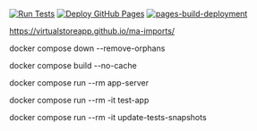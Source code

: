[![Run Tests](https://github.com/virtualstoreapp/ma-imports/actions/workflows/test.yml/badge.svg?branch=main)](https://github.com/virtualstoreapp/ma-imports/actions/workflows/test.yml) [![Deploy GitHub Pages](https://github.com/virtualstoreapp/ma-imports/actions/workflows/deploy.yml/badge.svg?branch=main)](https://github.com/virtualstoreapp/ma-imports/actions/workflows/deploy.yml) [![pages-build-deployment](https://github.com/virtualstoreapp/ma-imports/actions/workflows/pages/pages-build-deployment/badge.svg?branch=main)](https://github.com/virtualstoreapp/ma-imports/actions/workflows/pages/pages-build-deployment)

https://virtualstoreapp.github.io/ma-imports/

docker compose down --remove-orphans

docker compose build --no-cache

docker compose run --rm app-server

docker compose run --rm -it test-app

docker compose run --rm -it update-tests-snapshots